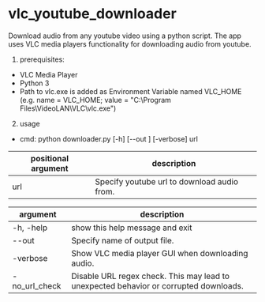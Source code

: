 # vlc_youtube_downloader
Download audio from any youtube video using a python script. 
The app uses VLC media players functionality for downloading audio from youtube.

1) prerequisites:  
- VLC Media Player
- Python 3
- Path to vlc.exe is added as Environment Variable named VLC_HOME (e.g. name = VLC_HOME; value = "C:\Program Files\VideoLAN\VLC\vlc.exe")
2) usage
- cmd: python downloader.py [-h] [--out <FILENAME>] [-verbose] url

|**positional argument**|**description**|  
|---|---|
|url|Specify youtube url to download audio from.|

|**argument**|**description**|  
|---|---|
|-h, -help|show this help message and exit|
|--out <FILENAME>|Specify name of output file.|
|-verbose|Show VLC media player GUI when downloading audio.|
|-no_url_check|Disable URL regex check. This may lead to unexpected behavior or corrupted downloads.|
